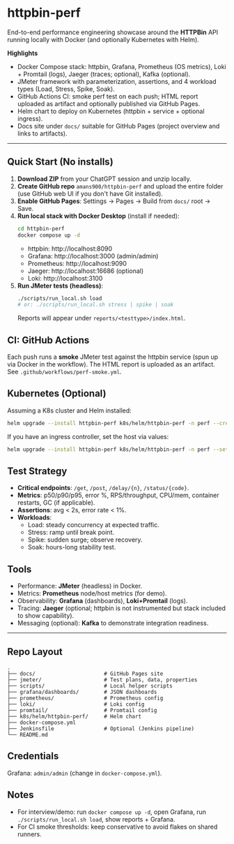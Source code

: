 # httpbin-perf

End-to-end performance engineering showcase around the **HTTPBin** API running locally with Docker (and optionally Kubernetes with Helm).

**Highlights**
- Docker Compose stack: httpbin, Grafana, Prometheus (OS metrics), Loki + Promtail (logs), Jaeger (traces; optional), Kafka (optional).
- JMeter framework with parameterization, assertions, and 4 workload types (Load, Stress, Spike, Soak).
- GitHub Actions CI: smoke perf test on each push; HTML report uploaded as artifact and optionally published via GitHub Pages.
- Helm chart to deploy on Kubernetes (httpbin + service + optional ingress).
- Docs site under `docs/` suitable for GitHub Pages (project overview and links to artifacts).

---

## Quick Start (No installs)

1. **Download ZIP** from your ChatGPT session and unzip locally.
2. **Create GitHub repo** `amans900/httpbin-perf` and upload the entire folder (use GitHub web UI if you don't have Git installed).
3. **Enable GitHub Pages**: Settings → Pages → Build from `docs/` root → Save.
4. **Run local stack with Docker Desktop** (install if needed):  
   ```bash
   cd httpbin-perf
   docker compose up -d
   ```
   - httpbin: http://localhost:8090
   - Grafana: http://localhost:3000 (admin/admin)
   - Prometheus: http://localhost:9090
   - Jaeger: http://localhost:16686 (optional)
   - Loki: http://localhost:3100
5. **Run JMeter tests (headless)**:  
   ```bash
   ./scripts/run_local.sh load
   # or: ./scripts/run_local.sh stress | spike | soak
   ```
   Reports will appear under `reports/<testtype>/index.html`.

## CI: GitHub Actions
Each push runs a **smoke** JMeter test against the httpbin service (spun up via Docker in the workflow). The HTML report is uploaded as an artifact. See `.github/workflows/perf-smoke.yml`.

## Kubernetes (Optional)
Assuming a K8s cluster and Helm installed:
```bash
helm upgrade --install httpbin-perf k8s/helm/httpbin-perf -n perf --create-namespace
```
If you have an ingress controller, set the host via values:  
```bash
helm upgrade --install httpbin-perf k8s/helm/httpbin-perf -n perf --set ingress.enabled=true --set ingress.host=httpbin.local
```

## Test Strategy
- **Critical endpoints**: `/get`, `/post`, `/delay/{n}`, `/status/{code}`.
- **Metrics**: p50/p90/p95, error %, RPS/throughput, CPU/mem, container restarts, GC (if applicable).
- **Assertions**: avg < 2s, error rate < 1%.
- **Workloads**:
  - Load: steady concurrency at expected traffic.
  - Stress: ramp until break point.
  - Spike: sudden surge; observe recovery.
  - Soak: hours-long stability test.

## Tools
- Performance: **JMeter** (headless) in Docker.
- Metrics: **Prometheus** node/host metrics (for demo).
- Observability: **Grafana** (dashboards), **Loki+Promtail** (logs).
- Tracing: **Jaeger** (optional; httpbin is not instrumented but stack included to show capability).
- Messaging (optional): **Kafka** to demonstrate integration readiness.

---

## Repo Layout
```
.
├── docs/                      # GitHub Pages site
├── jmeter/                    # Test plans, data, properties
├── scripts/                   # Local helper scripts
├── grafana/dashboards/        # JSON dashboards
├── prometheus/                # Prometheus config
├── loki/                      # Loki config
├── promtail/                  # Promtail config
├── k8s/helm/httpbin-perf/     # Helm chart
├── docker-compose.yml
├── Jenkinsfile                # Optional (Jenkins pipeline)
└── README.md
```

## Credentials
Grafana: `admin/admin` (change in `docker-compose.yml`).

## Notes
- For interview/demo: run `docker compose up -d`, open Grafana, run `./scripts/run_local.sh load`, show reports + Grafana.
- For CI smoke thresholds: keep conservative to avoid flakes on shared runners.
